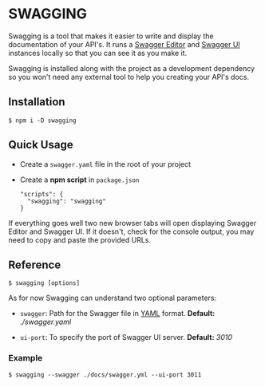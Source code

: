 # SWAGGING

Swagging is a tool that makes it easier to write and display the documentation of your API's. It runs a [Swagger Editor](https://swagger.io/tools/swagger-editor/) and [Swagger UI](https://swagger.io/tools/swagger-ui/) instances locally so that you can see it as you make it.

Swagging is installed along with the project as a development dependency so you won't need any external tool to help you creating your API's docs.

## Installation 

    $ npm i -D swagging

## Quick Usage

- Create a `swagger.yaml` file in the root of your project
- Create a **npm script** in `package.json`
 
      "scripts": {
		"swagging": "swagging"
	  }

If everything goes well two new browser tabs will open displaying Swagger Editor and Swagger UI. If it doesn't, check for the console output, you may need to copy and paste the provided URLs.

## Reference

	$ swagging [options]    

As for now Swagging can understand two optional parameters: 

- `swagger`:  Path for the Swagger file in [YAML](https://yaml.org/) format. **Default:** _./swagger.yaml_

- `ui-port`:  To specify the port of Swagger UI server. **Default:** _3010_

### Example

	$ swagging --swagger ./docs/swagger.yml --ui-port 3011
